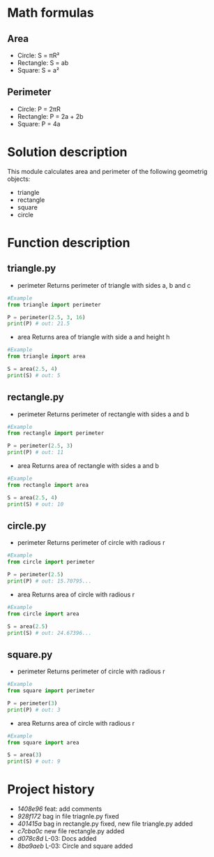 # Math formulas
## Area
- Circle: S = πR²
- Rectangle: S = ab
- Square: S = a²

## Perimeter
- Circle: P = 2πR
- Rectangle: P = 2a + 2b
- Square: P = 4a

# Solution description
This module calculates area and perimeter of the following geometrig objects:
- triangle
- rectangle
- square
- circle
# Function description
## triangle.py
- perimeter
	Returns perimeter of triangle with sides a, b and c
```python
#Example
from triangle import perimeter

P = perimeter(2.5, 3, 16)
print(P) # out: 21.5
```
- area
	Returns area of triangle with side a and height h
```python
#Example
from triangle import area

S = area(2.5, 4)
print(S) # out: 5
```
## rectangle.py
- perimeter
	Returns perimeter of rectangle with sides a and b
```python
#Example
from rectangle import perimeter

P = perimeter(2.5, 3)
print(P) # out: 11
```
- area
	Returns area of rectangle with sides a and b
```python
#Example
from rectangle import area

S = area(2.5, 4)
print(S) # out: 10
```
## circle.py
- perimeter
	Returns perimeter of circle with radious r
```python
#Example
from circle import perimeter

P = perimeter(2.5)
print(P) # out: 15.70795...
```
- area
	Returns area of circle with radious r
```python
#Example
from circle import area

S = area(2.5)
print(S) # out: 24.67396...
```
## square.py
- perimeter
	Returns perimeter of circle with radious r
```python
#Example
from square import perimeter

P = perimeter(3)
print(P) # out: 3
```
- area
	Returns area of circle with radious r
```python
#Example
from square import area

S = area(3)
print(S) # out: 9
```
# Project history
- *1408e96* feat: add comments
- *928f172* bag in file triagnle.py fixed
- *401415a* bag in rectangle.py fixed, new file triangle.py added
- *c7cba0c* new file rectangle.py added
- *d078c8d* L-03: Docs added
- *8ba9aeb* L-03: Circle and square added